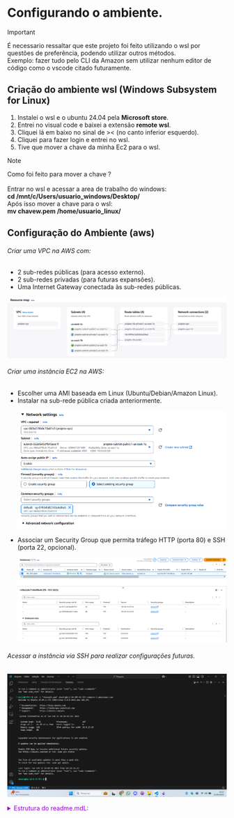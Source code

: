 # Configurando o ambiente.
> [!IMPORTANT]
> É necessario ressaltar que este projeto foi feito utilizando o wsl por questões de preferência, podendo utilizar outros métodos.<br>Exemplo: fazer tudo pelo CLI da Amazon sem utilizar nenhum editor de código como o vscode citado futuramente.
## Criação do ambiente wsl (Windows Subsystem for Linux)
1) Instalei o wsl e o ubuntu 24.04 pela **Microsoft store**.
2) Entrei no visual code e baixei a extensão **remote wsl**.
3) Cliquei lá em baixo no sinal de >< (no canto inferior esquerdo).
4) Cliquei para fazer login e entrei no wsl.
5) Tive que mover a chave da minha Ec2 para o wsl.

> [!NOTE]
> Como foi feito para mover a chave ?<br><br>Entrar no wsl e acessar a area de trabalho do windows:<br>**cd /mnt/c/Users/usuario_windows/Desktop/**<br>Após isso mover a chave para o wsl:<br>**mv chavew.pem /home/usuario_linux/**

## Configuração do Ambiente (aws)

<div>
<h6> Criar uma VPC na AWS com:</h6>
<ul>
<li> 2 sub-redes públicas (para
acesso externo).</li>
<li> 2 sub-redes privadas (para
futuras expansões).</li>
<li>Uma Internet Gateway conectada
às sub-redes públicas.</li>
</ul>
</div>

![criação_vpc](1.png)

<h6>Criar uma instância EC2 na AWS:</h6>

<div>
<ul>
<li> Escolher uma AMI baseada em
Linux (Ubuntu/Debian/Amazon
Linux).</li>
<li>Instalar na sub-rede pública
criada anteriormente.</li>

![criação_ec2_intalarsubrede](2.1.png)
<li> Associar um Security Group que
permita tráfego HTTP (porta 80) e
SSH (porta 22, opcional).</li>

![criação_ec2_sg](2.2.png)
</ul>
</div>
<h6>Acessar a instância via SSH para
realizar configurações futuras.</h6>

![criação_ec2_acessarec2](2.3.png)
</div>

<details align="left">
    <summary style="color: #9400D3;">Estrutura do readme.mdL:</summary>

```
# Configurando o ambiente.
> [!IMPORTANT]
> É necessario ressaltar que este projeto foi feito utilizando o wsl por questões de preferência, podendo utilizar outros métodos.<br>Exemplo: fazer tudo pelo CLI da Amazon sem utilizar nenhum editor de código como o vscode citado futuramente.
## Criação do ambiente wsl (Windows Subsystem for Linux)
1) Instalei o wsl e o ubuntu 24.04 pela **Microsoft store**.
2) Entrei no visual code e baixei a extensão **remote wsl**.
3) Cliquei lá em baixo no sinal de >< (no canto inferior esquerdo).
4) Cliquei para fazer login e entrei no wsl.
5) Tive que mover a chave da minha Ec2 para o wsl.

> [!NOTE]
> Como foi feito para mover a chave ?<br><br>Entrar no wsl e acessar a area de trabalho do windows:<br>**cd /mnt/c/Users/usuario_windows/Desktop/**<br>Após isso mover a chave para o wsl:<br>**mv chavew.pem /home/usuario_linux/**

## Configuração do Ambiente (aws)

<div>
<h6> Criar uma VPC na AWS com:</h6>
<ul>
<li> 2 sub-redes públicas (para
acesso externo).</li>
<li> 2 sub-redes privadas (para
futuras expansões).</li>
<li>Uma Internet Gateway conectada
às sub-redes públicas.</li>
</ul>
</div>

![criação_vpc](1.png)

<h6>Criar uma instância EC2 na AWS:</h6>

<div>
<ul>
<li> Escolher uma AMI baseada em
Linux (Ubuntu/Debian/Amazon
Linux).</li>
<li>Instalar na sub-rede pública
criada anteriormente.</li>

![criação_ec2_intalarsubrede](2.1.png)
<li> Associar um Security Group que
permita tráfego HTTP (porta 80) e
SSH (porta 22, opcional).</li>

![criação_ec2_sg](2.2.png)
</ul>
</div>
<h6>Acessar a instância via SSH para
realizar configurações futuras.</h6>

![criação_ec2_acessarec2](2.3.png)
</div>
```

</details>